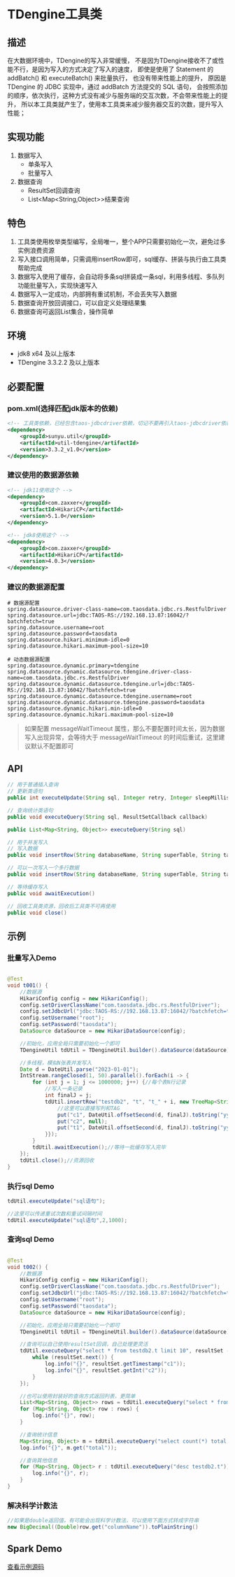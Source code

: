# TDengine工具类

## 描述

在大数据环境中，TDengine的写入非常缓慢，
不是因为TDengine接收不了或性能不行，是因为写入的方式决定了写入的速度，
即使是使用了 Statement 的 addBatch() 和 executeBatch() 来批量执行，
也没有带来性能上的提升，
原因是 TDengine 的 JDBC 实现中，通过 addBatch 方法提交的 SQL 语句，
会按照添加的顺序，依次执行，这种方式没有减少与服务端的交互次数，不会带来性能上的提升，
所以本工具类就产生了，使用本工具类来减少服务器交互的次数，提升写入性能；

## 实现功能

1. 数据写入
    - 单条写入
    - 批量写入
2. 数据查询
    - ResultSet回调查询
    - List<Map<String,Object>>结果查询

## 特色

1. 工具类使用枚举类型编写，全局唯一，整个APP只需要初始化一次，避免过多实例浪费资源
2. 写入接口调用简单，只需调用insertRow即可，sql缓存、拼装与执行由工具类帮助完成
3. 数据写入使用了缓存，会自动将多条sql拼装成一条sql，利用多线程、多队列功能批量写入，实现快速写入
4. 数据写入一定成功，内部拥有重试机制，不会丢失写入数据
5. 数据查询开放回调接口，可以自定义处理结果集
6. 数据查询可返回List集合，操作简单

## 环境

* jdk8 x64 及以上版本
* TDengine 3.3.2.2 及以上版本

## 必要配置

### pom.xml(选择匹配jdk版本的依赖)

```xml
<!-- 工具类依赖，已经包含taos-jdbcdriver依赖，切记不要再引入taos-jdbcdriver依赖避免重复 -->
<dependency>
    <groupId>sunyu.util</groupId>
    <artifactId>util-tdengine</artifactId>
    <version>3.3.2_v1.0</version>
</dependency>
```

### 建议使用的数据源依赖

```xml
<!-- jdk11使用这个 -->
<dependency>
    <groupId>com.zaxxer</groupId>
    <artifactId>HikariCP</artifactId>
    <version>5.1.0</version>
</dependency>
```

```xml
<!-- jdk8使用这个 -->
<dependency>
    <groupId>com.zaxxer</groupId>
    <artifactId>HikariCP</artifactId>
    <version>4.0.3</version>
</dependency>
```

### 建议的数据源配置

```properties
# 数据源配置
spring.datasource.driver-class-name=com.taosdata.jdbc.rs.RestfulDriver
spring.datasource.url=jdbc:TAOS-RS://192.168.13.87:16042/?batchfetch=true
spring.datasource.username=root
spring.datasource.password=taosdata
spring.datasource.hikari.minimum-idle=0
spring.datasource.hikari.maximum-pool-size=10
```

```properties
# 动态数据源配置
spring.datasource.dynamic.primary=tdengine
spring.datasource.dynamic.datasource.tdengine.driver-class-name=com.taosdata.jdbc.rs.RestfulDriver
spring.datasource.dynamic.datasource.tdengine.url=jdbc:TAOS-RS://192.168.13.87:16042/?batchfetch=true
spring.datasource.dynamic.datasource.tdengine.username=root
spring.datasource.dynamic.datasource.tdengine.password=taosdata
spring.datasource.dynamic.hikari.min-idle=0
spring.datasource.dynamic.hikari.maximum-pool-size=10
```

> 如果配置 messageWaitTimeout 属性，那么不要配置时间太长，因为数据写入出现异常，会等待大于 messageWaitTimeout
> 的时间后重试，这里建议默认不配置即可

## API

```java
// 用于普通插入查询
// 更新类语句
public int executeUpdate(String sql, Integer retry, Integer sleepMillis)

// 查询统计类语句
public void executeQuery(String sql, ResultSetCallback callback)

public List<Map<String, Object>> executeQuery(String sql)

// 用于并发写入
// 写入数据
public void insertRow(String databaseName, String superTable, String tableName, TreeMap<String, Object> row)

// 可以一次写入一个多行数据
public void insertRow(String databaseName, String superTable, String tableName, Map<String, Object> row)

// 等待缓存写入
public void awaitExecution()

// 回收工具类资源，回收后工具类不可再使用
public void close()
```

## 示例

### 批量写入Demo

```java

@Test
void t001() {
    //数据源
    HikariConfig config = new HikariConfig();
    config.setDriverClassName("com.taosdata.jdbc.rs.RestfulDriver");
    config.setJdbcUrl("jdbc:TAOS-RS://192.168.13.87:16042/?batchfetch=true");
    config.setUsername("root");
    config.setPassword("taosdata");
    DataSource dataSource = new HikariDataSource(config);

    //初始化，应用全局只需要初始化一个即可
    TDengineUtil tdUtil = TDengineUtil.builder().dataSource(dataSource).maxPoolSize(5).build();

    //多线程，模拟N张表并发写入
    Date d = DateUtil.parse("2023-01-01");
    IntStream.rangeClosed(1, 50).parallel().forEach(i -> {
        for (int j = 1; j <= 1000000; j++) {//每个表N行记录
            //写入一条记录
            int finalJ = j;
            tdUtil.insertRow("testdb2", "t", "t_" + i, new TreeMap<String, Object>() {{
                //这里可以直接写列和TAG
                put("c1", DateUtil.offsetSecond(d, finalJ).toString("yyyy-MM-dd HH:mm:ss"));
                put("c2", null);
                put("t1", DateUtil.offsetSecond(d, finalJ).toString("yyyy-MM-dd HH:mm:ss"));
            }});
        }
        tdUtil.awaitExecution();//等待一批缓存写入完毕
    });
    tdUtil.close();//资源回收
}
```

### 执行sql Demo

```java
tdUtil.executeUpdate("sql语句");

//这里可以传递重试次数和重试间隔时间
tdUtil.executeUpdate("sql语句",2,1000);
```

### 查询sql Demo

```java

@Test
void t002() {
    //数据源
    HikariConfig config = new HikariConfig();
    config.setDriverClassName("com.taosdata.jdbc.rs.RestfulDriver");
    config.setJdbcUrl("jdbc:TAOS-RS://192.168.13.87:16042/?batchfetch=true");
    config.setUsername("root");
    config.setPassword("taosdata");
    DataSource dataSource = new HikariDataSource(config);

    //初始化，应用全局只需要初始化一个即可
    TDengineUtil tdUtil = TDengineUtil.builder().dataSource(dataSource).maxPoolSize(5).build();

    //查询可以自己使用resultSet回调，自己处理更灵活
    tdUtil.executeQuery("select * from testdb2.t limit 10", resultSet -> {
        while (resultSet.next()) {
            log.info("{}", resultSet.getTimestamp("c1"));
            log.info("{}", resultSet.getInt("c2"));
        }
    });

    //也可以使用封装好的查询方式返回列表，更简单
    List<Map<String, Object>> rows = tdUtil.executeQuery("select * from testdb2.t limit 10");
    for (Map<String, Object> row : rows) {
        log.info("{}", row);
    }

    //查询统计信息
    Map<String, Object> m = tdUtil.executeQuery("select count(*) total from testdb2.t").get(0);
    log.info("{}", m.get("total"));

    //查询其他信息
    for (Map<String, Object> r : tdUtil.executeQuery("desc testdb2.t")) {
        log.info("{}", r);
    }
}
```

### 解决科学计数法

```java
//如果是double返回值，有可能会出现科学计数法，可以使用下面方式转成字符串
new BigDecimal((Double)row.get("columnName")).toPlainString()
```

## Spark Demo
[查看示例源码](https://github.com/89333367/demo-spark-hdfs-to-tdengine)


